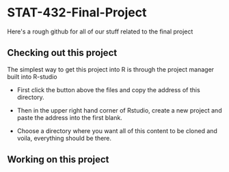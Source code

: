 # STAT-432-Final-Project

Here's a rough github for all of our stuff related to the final project

## Checking out this project

The simplest way to get this project into R is through the project manager built into R-studio

- First click the button above the files and copy the address of this directory.

- Then in the upper right hand corner of Rstudio, create a new project and paste the address into the first blank.

- Choose a directory where you want all of this content to be cloned and voila, everything should be there.

## Working on this project


